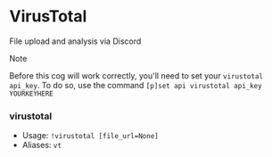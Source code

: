 # VirusTotal 
File upload and analysis via Discord

> [!NOTE]
> Before this cog will work correctly, you'll need to set your `virustotal` `api_key`. To do so, use the command `[p]set api virustotal api_key YOURKEYHERE`

### virustotal
 - Usage: `!virustotal [file_url=None] `
 - Aliases: `vt`